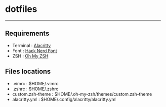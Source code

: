 # dotfiles

-----

## Requirements

  - Terminal : [Alacritty](https://github.com/alacritty/alacritty/releases)
  - Font : [Hack Nerd Font](https://github.com/ryanoasis/nerd-fonts/tree/master/patched-fonts/Hack#quick-installation)
  - ZSH : [Oh My ZSH](https://github.com/ohmyzsh/ohmyzsh#basic-installation)

## Files locations

  - .vimrc : $HOME/.vimrc
  - .zshrc : $HOME/.zshrc
  - custom.zsh-theme : $HOME/.oh-my-zsh/themes/custom.zsh-theme
  - alacritty.yml : $HOME/.config/alacritty/alacritty.yml
